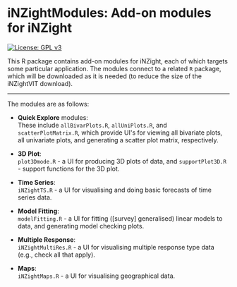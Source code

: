 # iNZightModules: Add-on modules for iNZight
[![License: GPL v3](https://img.shields.io/badge/License-GPL%20v3-blue.svg)](http://www.gnu.org/licenses/gpl-3.0)

This R package contains add-on modules for iNZight, each of which targets some particular application.
The modules connect to a related `R` package, which will be downloaded as it is needed (to reduce the size of the iNZightVIT download).

*******

The modules are as follows:

- __Quick Explore__ modules:  
  These include `allBivarPlots.R`, `allUniPlots.R`, and `scatterPlotMatrix.R`,
  which provide UI's for viewing all bivariate plots, all univariate plots, and
  generating a scatter plot matrix, respectively.

- __3D Plot__:  
  `plot3Dmode.R` - a UI for producing 3D plots of data, and `supportPlot3D.R` - support functions for the 3D plot.

- __Time Series__:  
  `iNZightTS.R` - a UI for visualising and doing basic forecasts of time series data.

- __Model Fitting__:  
  `modelFitting.R` - a UI for fitting ([survey] generalised) linear models to data, and generating model checking plots.

- __Multiple Response__:  
  `iNZightMultiRes.R` - a UI for visualising multiple response type data (e.g., check all that apply).

- __Maps__:  
  `iNZightMaps.R` - a UI for visualising geographical data.
